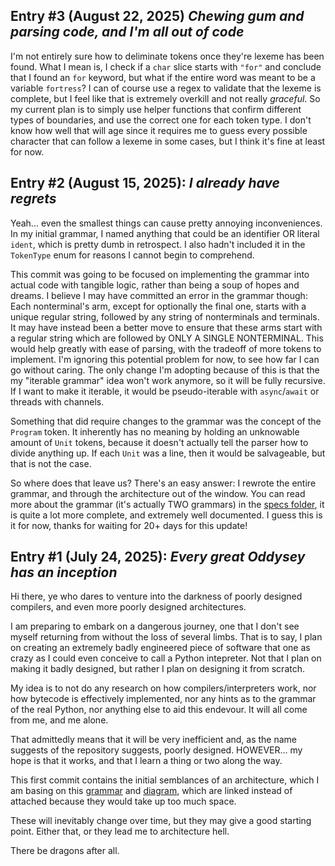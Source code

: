 ## Entry #3 (August 22, 2025) *Chewing gum and parsing code, and I'm all out of code*

I'm not entirely sure how to deliminate tokens once they're lexeme has been found. What I mean is, I check if a `char` slice starts with `"for"` and conclude that I found an `for` keyword, but what if the entire word was meant to be a variable `fortress`? I can of course use a regex to validate that the lexeme is complete, but I feel like that is extremely overkill and not really _graceful_. So my current plan is to simply use helper functions that confirm different types of boundaries, and use the correct one for each token type. I don't know how well that will age since it requires me to guess every possible character that can follow a lexeme in some cases, but I think it's fine at least for now.


## Entry #2 (August 15, 2025): *I already have regrets*

Yeah... even the smallest things can cause pretty annoying inconveniences. In my initial grammar, I named anything that could be an identifier OR literal `ident`, which is pretty dumb in retrospect. I also hadn't included it in the `TokenType` enum for reasons I cannot begin to comprehend.

This commit was going to be focused on implementing the grammar into actual code with tangible logic, rather than being a soup of hopes and dreams. I believe I may have committed an error in the grammar though: Each nonterminal's arm, except for optionally the final one, starts with a unique regular string, followed by any string of nonterminals and terminals. It may have instead been a better move to ensure that these arms start with a regular string which are followed by ONLY A SINGLE NONTERMINAL. This would help greatly with ease of parsing, with the tradeoff of more tokens to implement. I'm ignoring this potential problem for now, to see how far I can go without caring. The only change I'm adopting because of this is that the my "iterable grammar" idea won't work anymore, so it will be fully recursive. If I want to make it iterable, it would be pseudo-iterable with `async`/`await` or threads with channels.

Something that did require changes to the grammar was the concept of the `Program` token. It inherently has no meaning by holding an unknowable amount of `Unit` tokens, because it doesn't actually tell the parser how to divide anything up. If each `Unit` was a line, then it would be salvageable, but that is not the case.

So where does that leave us? There's an easy answer: I rewrote the entire grammar, and through the architecture out of the window. You can read more about the grammar (it's actually TWO grammars) in the [specs folder](https://github.com/philipostr/PDP/tree/f5cc208a2af6acffb18525721b1de7a84333c217/specs), it is quite a lot more complete, and extremely well documented. I guess this is it for now, thanks for waiting for 20+ days for this update!

## Entry #1 (July 24, 2025): *Every great Oddysey has an inception*

Hi there, ye who dares to venture into the darkness of poorly designed compilers, and even more poorly designed architectures.

I am preparing to embark on a dangerous journey, one that I don't see myself returning from without the loss of several limbs. That is to say, I plan on creating an extremely badly engineered piece of software that one as crazy as I could even conceive to call a Python intepreter. Not that I plan on making it badly designed, but rather I plan on designing it from scratch.

My idea is to not do any research on how compilers/interpreters work, nor how bytecode is effectively implemented, nor any hints as to the grammar of the real Python, nor anything else to aid this endevour. It will all come from me, and me alone.

That admittedly means that it will be very inefficient and, as the name suggests of the repository suggests, poorly designed. HOWEVER... my hope is that it works, and that I learn a thing or two along the way.

This first commit contains the initial semblances of an architecture, which I am basing on this [grammar](https://github.com/philipostr/PDP/blob/main/media/grammar_01.png) and [diagram](https://github.com/philipostr/PDP/blob/main/media/architecture_01.png), which are linked instead of attached because they would take up too much space.

These will inevitably change over time, but they may give a good starting point. Either that, or they lead me to architecture hell. 

There be dragons after all.
